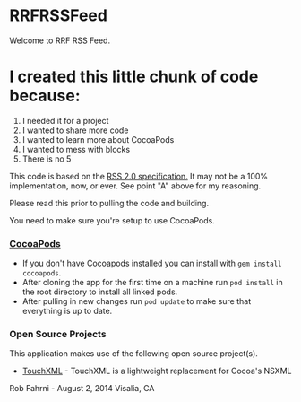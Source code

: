 RRFRSSFeed
=============

Welcome to RRF RSS Feed. 

I created this little chunk of code because:
==============================================
1. I needed it for a project
2. I wanted to share more code
3. I wanted to learn more about CocoaPods
4. I wanted to mess with blocks
5. There is no 5

This code is based on the [RSS 2.0 specification.](http://cyber.law.harvard.edu/rss/rss.html) It may not be a 100% implementation, now, or ever. See point "A" above for my reasoning.

Please read this prior to pulling the code and building. 

You need to make sure you're setup to use CocoaPods.

### [CocoaPods](https://github.com/CocoaPods/CocoaPods/wiki/Creating-a-project-that-uses-CocoaPods "CocoaPods")

- If you don't have Cocoapods installed you can install with `gem install cocoapods`.
- After cloning the app for the first time on a machine run `pod install` in the root directory to install all linked pods.
- After pulling in new changes run `pod update` to make sure that everything is up to date.

### Open Source Projects
This application makes use of the following open source project(s).

- [TouchXML](https://github.com/TouchCode/TouchXML) - TouchXML is a lightweight replacement for Cocoa's NSXML 

Rob Fahrni - August 2, 2014 
Visalia, CA
